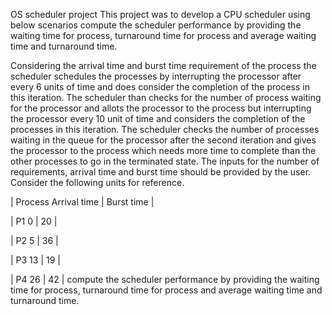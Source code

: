 OS scheduler project This project was to develop a CPU scheduler using below scenarios compute the scheduler performance by providing the waiting time for process, turnaround time for process and average waiting time and turnaround time.

Considering the arrival time and burst time requirement of the process the scheduler schedules the processes by interrupting the processor after every 6 units of time and does consider the completion of the process in this iteration. The scheduler than checks for the number of process waiting for the processor and allots the processor to the process but interrupting the processor every 10 unit of time and considers the completion of the processes in this iteration. The scheduler checks the number of processes waiting in the queue for the processor after the second iteration and gives the processor to the process which needs more time to complete than the other processes to go in the terminated state. The inputs for the number of requirements, arrival time and burst time should be provided by the user. Consider the following units for reference.

| Process Arrival time | Burst time |

| P1 0 | 20 |

| P2 5 | 36 |

| P3 13 | 19 |

| P4 26 | 42 |
compute the scheduler performance by providing the waiting time for process, turnaround time for process and average waiting time and turnaround time.

